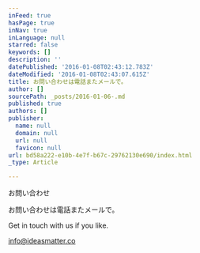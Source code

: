 ```yaml
---
inFeed: true
hasPage: true
inNav: true
inLanguage: null
starred: false
keywords: []
description: ''
datePublished: '2016-01-08T02:43:12.783Z'
dateModified: '2016-01-08T02:43:07.615Z'
title: お問い合わせは電話またメールで。
author: []
sourcePath: _posts/2016-01-06-.md
published: true
authors: []
publisher:
  name: null
  domain: null
  url: null
  favicon: null
url: bd58a222-e10b-4e7f-b67c-29762130e690/index.html
_type: Article

---
```

お問い合わせ

お問い合わせは電話またメールで。

Get in touch with us if you like. 

[info@ideasmatter.co][0]

[0]: info@